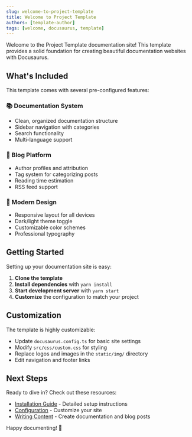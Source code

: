 ```yaml
---
slug: welcome-to-project-template
title: Welcome to Project Template
authors: [template-author]
tags: [welcome, docusaurus, template]
---
```


Welcome to the Project Template documentation site! This template provides a solid foundation for creating beautiful documentation websites with Docusaurus.

<!--truncate-->

## What's Included

This template comes with several pre-configured features:

### 📚 Documentation System
- Clean, organized documentation structure
- Sidebar navigation with categories
- Search functionality
- Multi-language support

### 📝 Blog Platform
- Author profiles and attribution
- Tag system for categorizing posts
- Reading time estimation
- RSS feed support

### 🎨 Modern Design
- Responsive layout for all devices
- Dark/light theme toggle
- Customizable color schemes
- Professional typography

## Getting Started

Setting up your documentation site is easy:

1. **Clone the template**
2. **Install dependencies** with `yarn install`
3. **Start development server** with `yarn start`
4. **Customize** the configuration to match your project

## Customization

The template is highly customizable:

- Update `docusaurus.config.ts` for basic site settings
- Modify `src/css/custom.css` for styling
- Replace logos and images in the `static/img/` directory
- Edit navigation and footer links

## Next Steps

Ready to dive in? Check out these resources:

- [Installation Guide](/docs/installation) - Detailed setup instructions
- [Configuration](/docs/configuration) - Customize your site
- [Writing Content](/docs/writing-content) - Create documentation and blog posts

Happy documenting! 🚀